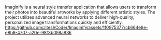 
Imaginify is a neural style transfer application that allows users to transform their photos into beautiful artworks by applying different artistic styles. The project utilizes advanced neural networks to deliver high-quality, personalized image transformations quickly and efficiently.
https://github.com/JiteshCoder/Imaginify/assets/110975377/cb664e9e-e8b8-4707-a20e-98f3b098a836
